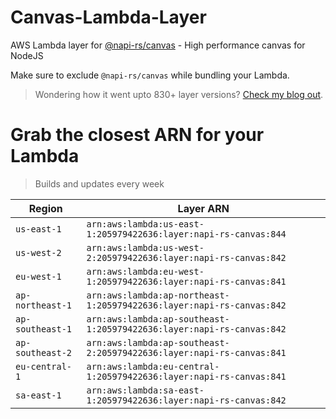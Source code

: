 # Canvas-Lambda-Layer

AWS Lambda layer for [@napi-rs/canvas](https://github.com/Brooooooklyn/canvas) - High performance canvas for NodeJS

Make sure to exclude `@napi-rs/canvas` while bundling your Lambda.

> Wondering how it went upto 830+ layer versions? [Check my blog out](https://learnaws.io/blog/lambda-layer-recursion).

# Grab the closest ARN for your Lambda
> Builds and updates every week

| Region | Layer ARN |
| ------ | --------- |
|`us-east-1`|`arn:aws:lambda:us-east-1:205979422636:layer:napi-rs-canvas:844`|
|`us-west-2`|`arn:aws:lambda:us-west-2:205979422636:layer:napi-rs-canvas:842`|
|`eu-west-1`|`arn:aws:lambda:eu-west-1:205979422636:layer:napi-rs-canvas:841`|
|`ap-northeast-1`|`arn:aws:lambda:ap-northeast-1:205979422636:layer:napi-rs-canvas:842`|
|`ap-southeast-1`|`arn:aws:lambda:ap-southeast-1:205979422636:layer:napi-rs-canvas:842`|
|`ap-southeast-2`|`arn:aws:lambda:ap-southeast-2:205979422636:layer:napi-rs-canvas:841`|
|`eu-central-1`|`arn:aws:lambda:eu-central-1:205979422636:layer:napi-rs-canvas:841`|
|`sa-east-1`|`arn:aws:lambda:sa-east-1:205979422636:layer:napi-rs-canvas:842`|
